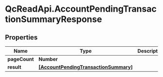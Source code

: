 # QcReadApi.AccountPendingTransactionSummaryResponse

## Properties

Name | Type | Description | Notes
------------ | ------------- | ------------- | -------------
**pageCount** | **Number** |  | [optional] 
**result** | [**[AccountPendingTransactionSummary]**](AccountPendingTransactionSummary.md) |  | [optional] 


